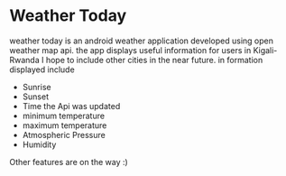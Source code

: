 # Weather Today
weather today is an android weather application developed using open weather map api. the app displays useful information
for users in Kigali-Rwanda I hope to include other cities in the near future. in formation displayed include

- Sunrise
- Sunset
- Time the Api was updated
- minimum temperature
- maximum temperature
- Atmospheric Pressure
- Humidity

Other features are on the way :)
